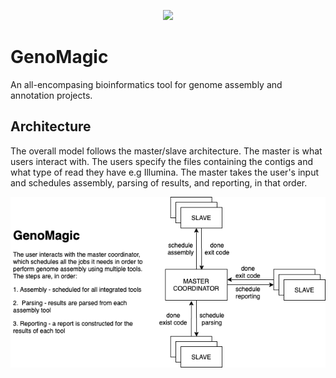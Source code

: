 <p align="center">
    <img src="https://user-images.githubusercontent.com/19979068/77257398-9cedfe80-6c39-11ea-890a-9167ffd1b374.png">
</p>

# GenoMagic
An all-encompasing bioinformatics tool for genome assembly and annotation projects. 

## Architecture
The overall model follows the master/slave architecture. The master is what users interact with. The users specify the files containing the contigs and what type of read they have e.g Illumina. The master takes the user's input and schedules assembly, parsing of results, and reporting, in that order. 


![](./architecture.png)

